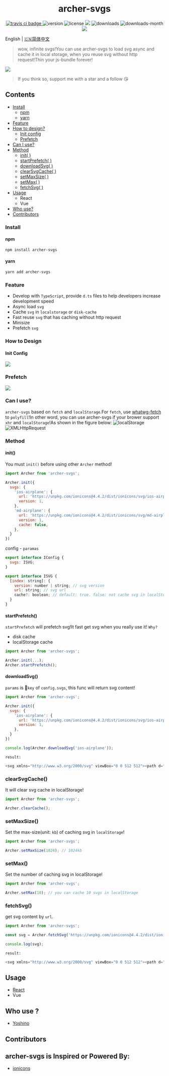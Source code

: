 <h1 align='center'>archer-svgs</h1>
<p align='center'>
  <a href="https://travis-ci.com/ShanaMaid/archer-svgs/">
    <img src="https://travis-ci.com/ShanaMaid/archer-svgs.svg" alt="travis ci badge">
  </a>
  <img src='https://img.shields.io/npm/v/archer-svgs.svg?style=flat-square' alt="version">
  <img src='https://img.shields.io/npm/l/archer-svgs.svg' alt="license">
  <img src='http://img.badgesize.io/https://unpkg.com/archer-svgs/lib/index.css?compression=gzip&label=gzip%20size:%20CSS&style=flat-square'>
  <img src='https://img.shields.io/npm/dt/archer-svgs.svg?style=flat-square' alt="downloads">
  <img src='https://img.shields.io/npm/dm/archer-svgs.svg?style=flat-square' alt="downloads-month">
  <a href='https://blog.shanamaid.top/archer-svgs/'><img src='https://img.shields.io/badge/website%20-archer-51b26d.svg'/></a>
</p>

English | [🇨🇳简体中文](./README-cn.md)

> wow, infinite svgs!You can use archer-svgs to load svg async and cache it in local storage, when you reuse svg without http request!Thin your js-bundle forever!

![](./demo/static/demo.gif)

> If you think so, support me with a star and a follow 😘

## Contents
* [Install](#install)
  * [npm](#npm)
  * [yarn](#yarn)
* [Feature](#feature)
* [How to design?](#how-to-design)
  * [Init config](#init-config)
  * [Prefetch](#prefetch)
* [Can I use?](#can-i-use)
* [Method](#method)
  * [init( )](#init)
  * [startPrefetch( )](#startprefetch)
  * [downloadSvg( )](#downloadsvg)
  * [clearSvgCache( )](#clearsvgcache)
  * [setMaxSize( )](#setmaxsize)
  * [setMax( )](#setmax)
  * [fetchSvg( )](#fetchsvg)
* [Usage](#usage)
  * React
  * Vue
* [Who use?](#who-use)
* [Contributors](#contributors)


### Install
#### npm
```bash
npm install archer-svgs
```
#### yarn
```bash
yarn add archer-svgs
```

### Feature
- Develop with `TypeScript`, provide `d.ts` files to help developers increase development speed
- Async load `svg`
- Cache `svg` in `localstorage` or `disk-cache`
- Fast reuse `svg` that has caching without http request
- Minisize
- Prefetch `svg`

### How to Design
#### Init Config
![](./demo/static/init.jpg)

### Prefetch
![](./demo/static/prefetch.jpg)

### Can I use?
`archer-svgs` based on `fetch` and `localStorage`.For `fetch`, use [whatwg-fetch](https://github.com/github/fetch) to `polyfill`!In other word, you can use archer-svgs if your brower support `xhr` and `localStorage`!As shown in the figure below:
![localStorage](./demo/static/ls.png)
![XMLHttpRequest](./demo/static/xhr.png)

### Method
#### init()
You must `init()` before using other `Archer` method!
```js
import Archer from 'archer-svgs';

Archer.init({
  svgs: {
    'ios-airplane': {
      url: 'https://unpkg.com/ionicons@4.4.2/dist/ionicons/svg/ios-airplane.svg',
      version: 1,
    },
    'md-airplane': {
      url: 'https://unpkg.com/ionicons@4.4.2/dist/ionicons/svg/md-airplane.svg',
      version: 1,
      cache: false,
    },
  }
})
```
config - `paramas`
```js
export interface IConfig {
  svgs: ISVG;
}

export interface ISVG {
  [index: string]: {
    version: number | string; // svg version
    url: string; // svg url
    cache?: boolean; // default: true. false: not cache svg in localStorage 
  }
}
```

#### startPrefetch()
`startPrefetch` will prefetch svg!It fast get svg when you really use it!
`Why?`
- disk cache
- localStorage cache

```js
import Archer from 'archer-svgs';

Archer.init(...);
Archer.startPrefetch();
```

#### downloadSvg()
`params` is `key` of `config.svgs`, this func will return svg content!
```js
import Archer from 'archer-svgs';

Archer.init({
  svgs: {
    'ios-airplane': {
      url: 'https://unpkg.com/ionicons@4.4.2/dist/ionicons/svg/ios-airplane.svg',
      version: 1,
    },
  }
})

console.log(Archer.downloadSvg('ios-airplane'));
```
`result:`
```js
<svg xmlns="http://www.w3.org/2000/svg" viewBox="0 0 512 512"><path d="M407.7 224c-3.4 0-14.8.1-18 .3l-64.9 1.7c-.7 0-1.4-.3-1.7-.9L225.8 79.4c-2.9-4.6-8.1-7.4-13.5-7.4h-23.7c-5.6 0-7.5 5.6-5.5 10.8l50.1 142.8c.5 1.3-.4 2.7-1.8 2.7L109 230.1c-2.6.1-5-1.1-6.6-3.1l-37-45c-3-3.9-7.7-6.1-12.6-6.1H36c-2.8 0-4.7 2.7-3.8 5.3l19.9 68.7c1.5 3.8 1.5 8.1 0 11.9l-19.9 68.7c-.9 2.6 1 5.3 3.8 5.3h16.7c4.9 0 9.6-2.3 12.6-6.1L103 284c1.6-2 4.1-3.2 6.6-3.1l121.7 2.7c1.4.1 2.3 1.4 1.8 2.7L183 429.2c-2 5.2-.1 10.8 5.5 10.8h23.7c5.5 0 10.6-2.8 13.5-7.4L323.1 287c.4-.6 1-.9 1.7-.9l64.9 1.7c3.3.2 14.6.3 18 .3 44.3 0 72.3-14.3 72.3-32S452.1 224 407.7 224z"/></svg>
```
### clearSvgCache()
It will clear svg cache in localStorage!
```js
import Archer from 'archer-svgs';

Archer.clearCache();
```

### setMaxSize()
Set the max-size(unit: `kb`) of caching svg in `localStorage`!
```js
import Archer from 'archer-svgs';

Archer.setMaxSize(1024); // 1024kb
```

### setMax()
Set the number of caching svg in localStorage!
```js
import Archer from 'archer-svgs';

Archer.setMax(10); // you can cache 10 svgs in localStorage
```
### fetchSvg()
get svg content by `url`.
```js
import Archer from 'archer-svgs';

const svg = Archer.fetchSvg('https://unpkg.com/ionicons@4.4.2/dist/ionicons/svg/ios-airplane.svg')

console.log(svg);
```
`result:`
```js
<svg xmlns="http://www.w3.org/2000/svg" viewBox="0 0 512 512"><path d="M407.7 224c-3.4 0-14.8.1-18 .3l-64.9 1.7c-.7 0-1.4-.3-1.7-.9L225.8 79.4c-2.9-4.6-8.1-7.4-13.5-7.4h-23.7c-5.6 0-7.5 5.6-5.5 10.8l50.1 142.8c.5 1.3-.4 2.7-1.8 2.7L109 230.1c-2.6.1-5-1.1-6.6-3.1l-37-45c-3-3.9-7.7-6.1-12.6-6.1H36c-2.8 0-4.7 2.7-3.8 5.3l19.9 68.7c1.5 3.8 1.5 8.1 0 11.9l-19.9 68.7c-.9 2.6 1 5.3 3.8 5.3h16.7c4.9 0 9.6-2.3 12.6-6.1L103 284c1.6-2 4.1-3.2 6.6-3.1l121.7 2.7c1.4.1 2.3 1.4 1.8 2.7L183 429.2c-2 5.2-.1 10.8 5.5 10.8h23.7c5.5 0 10.6-2.8 13.5-7.4L323.1 287c.4-.6 1-.9 1.7-.9l64.9 1.7c3.3.2 14.6.3 18 .3 44.3 0 72.3-14.3 72.3-32S452.1 224 407.7 224z"/></svg>
```
## Usage
- [React](https://github.com/ShanaMaid/archer-svgs/blob/master/demo/components/Icon/index.tsx)
- Vue

## Who use ?
- [Yoshino](https://github.com/Yoshino-UI/Yoshino)

## Contributors

## archer-svgs is Inspired or Powered By:
- [ionicons](https://github.com/ionic-team/ionicons)
